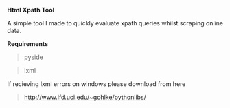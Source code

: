 **Html Xpath Tool**

A simple tool I made to quickly evaluate xpath queries whilst scraping online data.

**Requirements**
>pyside

>lxml

If recieving lxml errors on windows please download from here
>http://www.lfd.uci.edu/~gohlke/pythonlibs/
